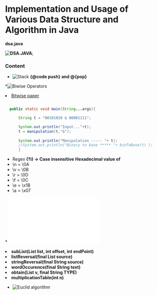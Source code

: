 # Implementation and Usage of Various Data Structure and Algorithm in Java

 **dsa.java**

  **![DSA.JAVA](https://work-ps.herokuapp.com)**;

### Content 
 * ![Stack](src.main.java.lang.java.dsa.stack.Stack)
	**{@code push} and @{pop}**

 *![Biwise Operators](src.main.java.java.lang.prac.Bitwise)
   <br/><li> <a href="https://amudabadmus.wordpress.com/2019/01/13/how-bitwise-operation-works-in-java/"> Bitwise paper</a></li>
  ```Java

	public static void main(String...args){

		String t = "00101010 & 00001111";

		System.out.println("Input..."+t);
		t = manipulation(t,"&"); 
		
		System.out.println("Manipulation ----- "+ t);
		//System.out.println("Binary to base ***** "+ binToBase(t) );
		}
  ``` 
  * Regex
    **(?i) -> Case insensitive**
    **Hexadecimal value of**
    <li>\n = \0A</li>
    <li>\v = \0B</li>
    <li>\r = \0D</li>
    <li>\f = \0C</li>
    <li>\e = \x1B</li>
    <li>\a = \x07</li>

  *![Implementation of](src.main.java.java.lang.prac.Implementation.java)
	<li>**subList(List<String> list, int offset, int endPoint)**
	</li><li>**listReversal(final List<String> source)**
	</li><li>**stringReversal(final String source)**
	</li><li>**wordOccurence(final String text)**
	</li><li>**obtain(List<T> v, final String TYPE)**
	</li><li>**multiplicationTable(int n)**
	</li>

   * ![Euclid algorithm](https://amudabadmus.wordpress.com/2019/04/08/implementation-real-life-application-of-euclid-algorithmpaper/)
